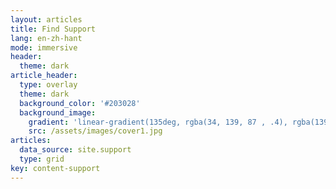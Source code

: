```yaml
---
layout: articles
title: Find Support
lang: en-zh-hant
mode: immersive
header:
  theme: dark
article_header:
  type: overlay
  theme: dark
  background_color: '#203028'
  background_image:
    gradient: 'linear-gradient(135deg, rgba(34, 139, 87 , .4), rgba(139, 34, 139, .4))'
    src: /assets/images/cover1.jpg
articles:
  data_source: site.support
  type: grid
key: content-support
---
```

